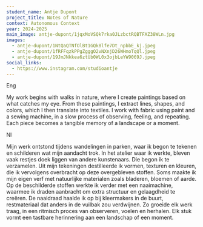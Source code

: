 ```yaml
---
student_name: Antje Dupont
project_title: Notes of Nature
context: Autonomous Context
year: 2024-2025
main_image: antje-dupont/1jqxMoVSQk7rka0JLzbctRQBTFAZ38WLn.jpg
images:
  - antje-dupont/1NtQaQTNfOlBt1GQk8lfe7Dt_npbbE_kj.jpeg
  - antje-dupont/1fRFFqzkPPgZgggO2vNXnjD26WHmoTqQl.jpeg
  - antje-dupont/19JmJNkkea6ztUb0WL0x3ojbLeYW9069J.jpeg
social_links:
  - https://www.instagram.com/studioantje
---
```

Eng

My work begins with walks in nature, where I create paintings based on what catches my eye. From these paintings, I extract lines, shapes, and colors, which I then translate into textiles. I work with fabric using paint and a sewing machine, in a slow process of observing, feeling, and repeating. Each piece becomes a tangible memory of a landscape or a moment.

N﻿l

Mijn werk ontstond tijdens wandelingen in parken, waar ik begon te tekenen en schilderen wat mijn aandacht trok. In het atelier waar ik werkte, bleven vaak restjes doek liggen van andere kunstenaars. Die begon ik te verzamelen. Uit mijn tekeningen destilleerde ik vormen, texturen en kleuren, die ik vervolgens overbracht op deze overgebleven stoffen. Soms maakte ik mijn eigen verf met natuurlijke materialen zoals bladeren, bloemen of aarde. Op de beschilderde stoffen werkte ik verder met een naaimachine, waarmee ik draden aanbracht om extra structuur en gelaagdheid te creëren. De naaidraad haalde ik op bij kleermakers in de buurt, restmateriaal dat anders in de vuilbak zou verdwijnen. Zo groeide elk werk traag, in een ritmisch proces van observeren, voelen en herhalen. Elk stuk vormt een tastbare herinnering aan een landschap of een moment.